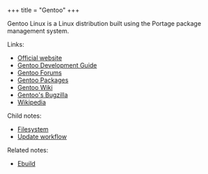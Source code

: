 +++
title = "Gentoo"
+++

Gentoo Linux is a Linux distribution built using the Portage package management system.

Links:

- [Official website](https://www.gentoo.org)
- [Gentoo Development Guide](https://devmanual.gentoo.org)
- [Gentoo Forums](https://forums.gentoo.org)
- [Gentoo Packages](https://packages.gentoo.org)
- [Gentoo Wiki](https://wiki.gentoo.org/wiki/Main_Page)
- [Gentoo's Bugzilla](https://bugs.gentoo.org)
- [Wikipedia](https://en.wikipedia.org/wiki/Gentoo_Linux)

Child notes:

- [Filesystem](@/notes/Gentoo/Filesystem.md)
- [Update workflow](@/notes/Gentoo/Update_workflow.md)

Related notes:

- [Ebuild](@/notes/Ebuild/_index.md)
